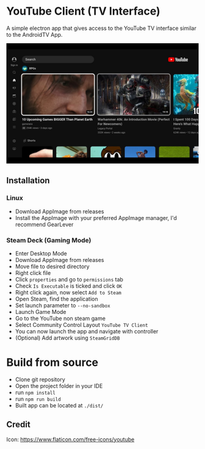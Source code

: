 # YouTube Client (TV Interface)

A simple electron app that gives access to the YouTube TV interface similar to the AndroidTV App.

![app image](./img/app.jpg)

## Installation
### Linux
* Download AppImage from releases
* Install the AppImage with your preferred AppImage manager, I'd recommend GearLever

### Steam Deck (Gaming Mode)
* Enter Desktop Mode
* Download AppImage from releases
* Move file to desired directory
* Right click file
* Click ```properties``` and go to ```permissions``` tab
* Check ```Is Executable``` is ticked and click ```OK```
* Right click again, now select ```Add to Steam```
* Open Steam, find the application
* Set launch parameter to ```--no-sandbox```
* Launch Game Mode
* Go to the YouTube non steam game
* Select Community Control Layout ```YouTube TV Client```
* You can now launch the app and navigate with controller
* (Optional) Add artwork using ```SteamGridDB```

# Build from source
* Clone git repository
* Open the project folder in your IDE
* run ```npm install```
* run ```npm run build```
* Built app can be located at ```./dist/```

## Credit
Icon: https://www.flaticon.com/free-icons/youtube
